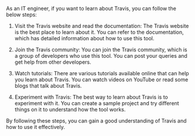 As an IT engineer, if you want to learn about Travis, you can follow the below steps:

1. Visit the Travis website and read the documentation: The Travis website is the best place to learn about it. You can refer to the documentation, which has detailed information about how to use this tool.

2. Join the Travis community: You can join the Travis community, which is a group of developers who use this tool. You can post your queries and get help from other developers.

3. Watch tutorials: There are various tutorials available online that can help you learn about Travis. You can watch videos on YouTube or read some blogs that talk about Travis.

4. Experiment with Travis: The best way to learn about Travis is to experiment with it. You can create a sample project and try different things on it to understand how the tool works.

By following these steps, you can gain a good understanding of Travis and how to use it effectively.
